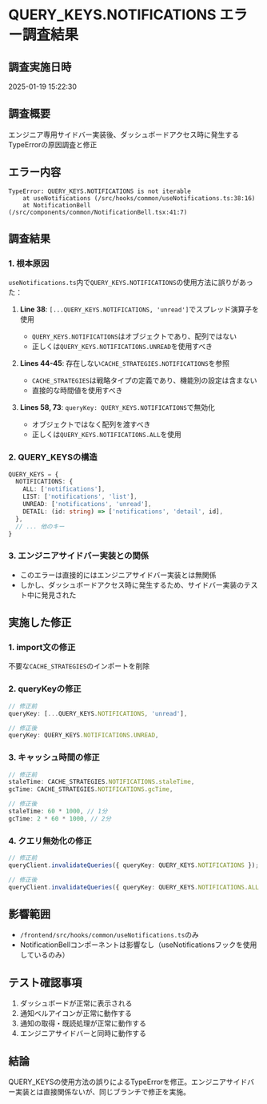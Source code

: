 # QUERY_KEYS.NOTIFICATIONS エラー調査結果

## 調査実施日時
2025-01-19 15:22:30

## 調査概要
エンジニア専用サイドバー実装後、ダッシュボードアクセス時に発生するTypeErrorの原因調査と修正

## エラー内容
```
TypeError: QUERY_KEYS.NOTIFICATIONS is not iterable
    at useNotifications (/src/hooks/common/useNotifications.ts:38:16)
    at NotificationBell (/src/components/common/NotificationBell.tsx:41:7)
```

## 調査結果

### 1. 根本原因
`useNotifications.ts`内で`QUERY_KEYS.NOTIFICATIONS`の使用方法に誤りがあった：

1. **Line 38**: `[...QUERY_KEYS.NOTIFICATIONS, 'unread']`でスプレッド演算子を使用
   - `QUERY_KEYS.NOTIFICATIONS`はオブジェクトであり、配列ではない
   - 正しくは`QUERY_KEYS.NOTIFICATIONS.UNREAD`を使用すべき

2. **Lines 44-45**: 存在しない`CACHE_STRATEGIES.NOTIFICATIONS`を参照
   - `CACHE_STRATEGIES`は戦略タイプの定義であり、機能別の設定は含まない
   - 直接的な時間値を使用すべき

3. **Lines 58, 73**: `queryKey: QUERY_KEYS.NOTIFICATIONS`で無効化
   - オブジェクトではなく配列を渡すべき
   - 正しくは`QUERY_KEYS.NOTIFICATIONS.ALL`を使用

### 2. QUERY_KEYSの構造
```typescript
QUERY_KEYS = {
  NOTIFICATIONS: {
    ALL: ['notifications'],
    LIST: ['notifications', 'list'],
    UNREAD: ['notifications', 'unread'],
    DETAIL: (id: string) => ['notifications', 'detail', id],
  },
  // ... 他のキー
}
```

### 3. エンジニアサイドバー実装との関係
- このエラーは直接的にはエンジニアサイドバー実装とは無関係
- しかし、ダッシュボードアクセス時に発生するため、サイドバー実装のテスト中に発見された

## 実施した修正

### 1. import文の修正
不要な`CACHE_STRATEGIES`のインポートを削除

### 2. queryKeyの修正
```typescript
// 修正前
queryKey: [...QUERY_KEYS.NOTIFICATIONS, 'unread'],

// 修正後
queryKey: QUERY_KEYS.NOTIFICATIONS.UNREAD,
```

### 3. キャッシュ時間の修正
```typescript
// 修正前
staleTime: CACHE_STRATEGIES.NOTIFICATIONS.staleTime,
gcTime: CACHE_STRATEGIES.NOTIFICATIONS.gcTime,

// 修正後
staleTime: 60 * 1000, // 1分
gcTime: 2 * 60 * 1000, // 2分
```

### 4. クエリ無効化の修正
```typescript
// 修正前
queryClient.invalidateQueries({ queryKey: QUERY_KEYS.NOTIFICATIONS });

// 修正後
queryClient.invalidateQueries({ queryKey: QUERY_KEYS.NOTIFICATIONS.ALL });
```

## 影響範囲
- `/frontend/src/hooks/common/useNotifications.ts`のみ
- NotificationBellコンポーネントは影響なし（useNotificationsフックを使用しているのみ）

## テスト確認事項
1. ダッシュボードが正常に表示される
2. 通知ベルアイコンが正常に動作する
3. 通知の取得・既読処理が正常に動作する
4. エンジニアサイドバーと同時に動作する

## 結論
QUERY_KEYSの使用方法の誤りによるTypeErrorを修正。エンジニアサイドバー実装とは直接関係ないが、同じブランチで修正を実施。